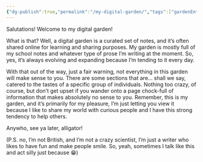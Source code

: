 ```yaml
---
{"dg-publish":true,"permalink":"/my-digital-garden/","tags":["gardenEntry"],"created":"2024-02-26"}
---
```


Salutations! Welcome to my digital garden!

What is that? Well, a digital garden is a curated set of notes, and it’s often shared online for learning and sharing purposes. My garden is mostly full of my school notes and whatever type of prose I’m writing at the moment. So, yes, it’s always evolving and expanding because I’m tending to it every day.

With that out of the way, just a fair warning, not everything in this garden will make sense to you. There are some sections that are… shall we say, catered to the tastes of a specific group of individuals. Nothing too crazy, of course, but don’t get upset if you wander onto a page chock-full of information that makes absolutely no sense to you. Remember, this is my garden, and it’s primarily for my pleasure, I’m just letting you view it because I like to share my world with curious people and I have this strong tendency to help others.

Anywho, see ya later, alligator!

(P.S. no, I’m not British, and I’m not a crazy scientist, I’m just a writer who likes to have fun and make people smile. So, yeah, sometimes I talk like this and act silly just because 😁)
